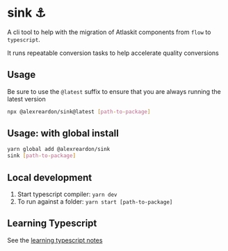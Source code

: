 # sink ⚓️

A cli tool to help with the migration of Atlaskit components from `flow` to `typescript`.

It runs repeatable conversion tasks to help accelerate quality conversions

## Usage

Be sure to use the `@latest` suffix to ensure that you are always running the latest version

```bash
npx @alexreardon/sink@latest [path-to-package]
```

## Usage: with global install

```bash
yarn global add @alexreardon/sink
sink [path-to-package]
```

## Local development

1. Start typescript compiler: `yarn dev`
2. To run against a folder: `yarn start [path-to-package]`

## Learning Typescript

See the [learning typescript notes](/docs/learning-typescript.md)
